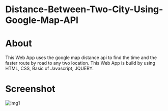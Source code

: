 # Distance-Between-Two-City-Using-Google-Map-API

# About
This Web App uses the google map distance api to find the time and the faster route by road to any two location.
This Web App is build by using HTML, CSS, Basic of Javascript, JQUERY.

# Screenshot
![img1](https://user-images.githubusercontent.com/91247823/172676996-41d9c8f9-e0d0-49a7-adbc-c0f3c723c1e4.png)
